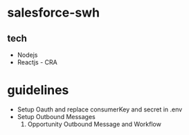 # salesforce-swh


## tech
- Nodejs
- Reactjs - CRA

# guidelines

- Setup Oauth and replace consumerKey and secret in .env
- Setup Outbound Messages
  1. Opportunity Outbound Message and Workflow